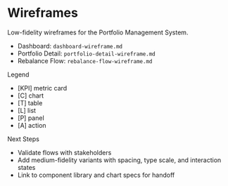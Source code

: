 # Wireframes

Low-fidelity wireframes for the Portfolio Management System.

- Dashboard: `dashboard-wireframe.md`
- Portfolio Detail: `portfolio-detail-wireframe.md`
- Rebalance Flow: `rebalance-flow-wireframe.md`

Legend
- [KPI] metric card
- [C] chart
- [T] table
- [L] list
- [P] panel
- [A] action

Next Steps
- Validate flows with stakeholders
- Add medium-fidelity variants with spacing, type scale, and interaction states
- Link to component library and chart specs for handoff

